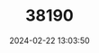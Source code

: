 ---
title: "38190"
category: "Arenga listeri"
draft: false
date: 2024-02-22 13:03:50
languages:
  English: ["Lister's Palm"]
---